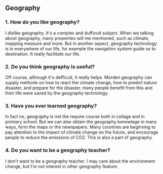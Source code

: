 ## Geography

> 

### 1. How do you like geography?

I dislike geography. It's a complex and dufficult subject. When we talking about geography, many properties will me mentioned, such as climate,  mapping measure and more. But in another aspect, geography technology is in everywhere of our life,  for example the navigation system guide us to destination. It really facilitate our life. 

### 2. Do you think geography is useful?

Off course, although it's defficult, it really helps. Morden geography can supply methods on how to react the climate change, how to predict nature disaster, and prepare for the disaster, many people benefit from this and their life were saved by the geography technology.

### 3. Have you ever learned geography?

In fact no, geography is not the require course both in collage and in primiary school. But we can also obtain the geography konowlage in many ways, form the maps or the newspapers. Many countries are beginning to pay attention to the impact of climate change on the future, and encourage people to reduce the emissions of CO2. This is also a part of geography.

### 4. Do you want to be a geography teacher?

I don't want to be a geography teacher. I may care about the environment change, but I'm not interest in other geography feature.